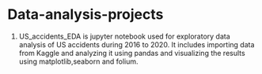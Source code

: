 # Data-analysis-projects
1. US_accidents_EDA is jupyter notebook used for exploratory data analysis of US accidents during 2016 to 2020. It includes importing data from Kaggle and analyzing it using pandas
and visualizing the results using matplotlib,seaborn and folium.
